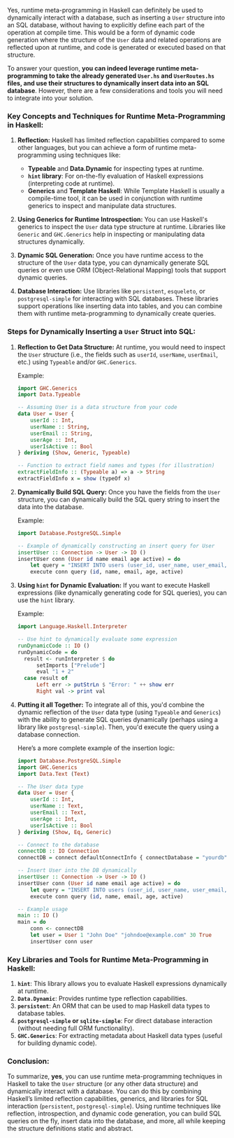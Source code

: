 Yes, runtime meta-programming in Haskell can definitely be used to dynamically interact with a database, such as inserting a `User` structure into an SQL database, without having to explicitly define each part of the operation at compile time. This would be a form of dynamic code generation where the structure of the `User` data and related operations are reflected upon at runtime, and code is generated or executed based on that structure.

To answer your question, **you can indeed leverage runtime meta-programming to take the already generated `User.hs` and `UserRoutes.hs` files, and use their structures to dynamically insert data into an SQL database**. However, there are a few considerations and tools you will need to integrate into your solution.

### Key Concepts and Techniques for Runtime Meta-Programming in Haskell:

1. **Reflection:**
   Haskell has limited reflection capabilities compared to some other languages, but you can achieve a form of runtime meta-programming using techniques like:
   - **Typeable** and **Data.Dynamic** for inspecting types at runtime.
   - **`hint` library**: For on-the-fly evaluation of Haskell expressions (interpreting code at runtime).
   - **Generics** and **Template Haskell**: While Template Haskell is usually a compile-time tool, it can be used in conjunction with runtime generics to inspect and manipulate data structures.

2. **Using Generics for Runtime Introspection:**
   You can use Haskell's generics to inspect the `User` data type structure at runtime. Libraries like `Generic` and `GHC.Generics` help in inspecting or manipulating data structures dynamically.

3. **Dynamic SQL Generation:**
   Once you have runtime access to the structure of the `User` data type, you can dynamically generate SQL queries or even use ORM (Object-Relational Mapping) tools that support dynamic queries.

4. **Database Interaction:**
   Use libraries like `persistent`, `esqueleto`, or `postgresql-simple` for interacting with SQL databases. These libraries support operations like inserting data into tables, and you can combine them with runtime meta-programming to dynamically create queries.

### Steps for Dynamically Inserting a `User` Struct into SQL:

1. **Reflection to Get Data Structure:**
   At runtime, you would need to inspect the `User` structure (i.e., the fields such as `userId`, `userName`, `userEmail`, etc.) using `Typeable` and/or `GHC.Generics`.

   Example:
   ```haskell
   import GHC.Generics
   import Data.Typeable

   -- Assuming User is a data structure from your code
   data User = User {
       userId :: Int,
       userName :: String,
       userEmail :: String,
       userAge :: Int,
       userIsActive :: Bool
   } deriving (Show, Generic, Typeable)

   -- Function to extract field names and types (for illustration)
   extractFieldInfo :: (Typeable a) => a -> String
   extractFieldInfo x = show (typeOf x)
   ```

2. **Dynamically Build SQL Query:**
   Once you have the fields from the `User` structure, you can dynamically build the SQL query string to insert the data into the database.

   Example:
   ```haskell
   import Database.PostgreSQL.Simple

   -- Example of dynamically constructing an insert query for User
   insertUser :: Connection -> User -> IO ()
   insertUser conn (User id name email age active) = do
       let query = "INSERT INTO users (user_id, user_name, user_email, user_age, user_is_active) VALUES (?, ?, ?, ?, ?)"
       execute conn query (id, name, email, age, active)
   ```

3. **Using `hint` for Dynamic Evaluation:**
   If you want to execute Haskell expressions (like dynamically generating code for SQL queries), you can use the `hint` library.

   Example:
   ```haskell
   import Language.Haskell.Interpreter

   -- Use hint to dynamically evaluate some expression
   runDynamicCode :: IO ()
   runDynamicCode = do
     result <- runInterpreter $ do
         setImports ["Prelude"]
         eval "1 + 2"
     case result of
         Left err -> putStrLn $ "Error: " ++ show err
         Right val -> print val
   ```

4. **Putting it all Together:**
   To integrate all of this, you'd combine the dynamic reflection of the `User` data type (using `Typeable` and `Generics`) with the ability to generate SQL queries dynamically (perhaps using a library like `postgresql-simple`). Then, you'd execute the query using a database connection.

   Here’s a more complete example of the insertion logic:

   ```haskell
   import Database.PostgreSQL.Simple
   import GHC.Generics
   import Data.Text (Text)

   -- The User data type
   data User = User {
       userId :: Int,
       userName :: Text,
       userEmail :: Text,
       userAge :: Int,
       userIsActive :: Bool
   } deriving (Show, Eq, Generic)

   -- Connect to the database
   connectDB :: IO Connection
   connectDB = connect defaultConnectInfo { connectDatabase = "yourdb" }

   -- Insert User into the DB dynamically
   insertUser :: Connection -> User -> IO ()
   insertUser conn (User id name email age active) = do
       let query = "INSERT INTO users (user_id, user_name, user_email, user_age, user_is_active) VALUES (?, ?, ?, ?, ?)"
       execute conn query (id, name, email, age, active)

   -- Example usage
   main :: IO ()
   main = do
       conn <- connectDB
       let user = User 1 "John Doe" "johndoe@example.com" 30 True
       insertUser conn user
   ```

### Key Libraries and Tools for Runtime Meta-Programming in Haskell:

1. **`hint`**: This library allows you to evaluate Haskell expressions dynamically at runtime.
2. **`Data.Dynamic`**: Provides runtime type reflection capabilities.
3. **`persistent`**: An ORM that can be used to map Haskell data types to database tables.
4. **`postgresql-simple` or `sqlite-simple`**: For direct database interaction (without needing full ORM functionality).
5. **`GHC.Generics`**: For extracting metadata about Haskell data types (useful for building dynamic code).

### Conclusion:

To summarize, **yes**, you can use runtime meta-programming techniques in Haskell to take the `User` structure (or any other data structure) and dynamically interact with a database. You can do this by combining Haskell’s limited reflection capabilities, generics, and libraries for SQL interaction (`persistent`, `postgresql-simple`). Using runtime techniques like reflection, introspection, and dynamic code generation, you can build SQL queries on the fly, insert data into the database, and more, all while keeping the structure definitions static and abstract.